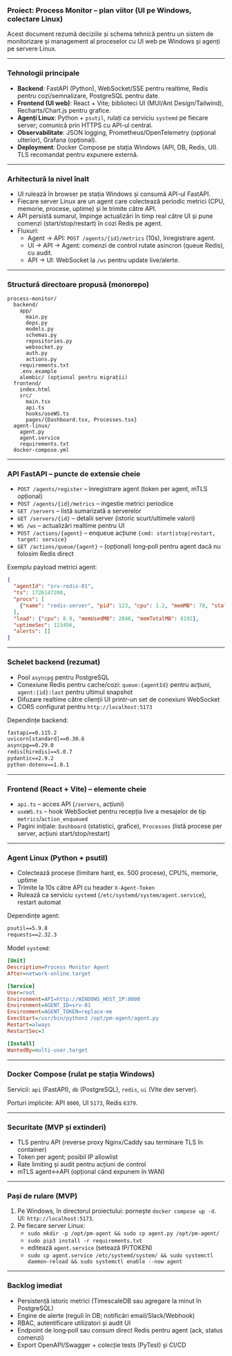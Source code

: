 ### Proiect: Process Monitor – plan viitor (UI pe Windows, colectare Linux)

Acest document rezumă deciziile și schema tehnică pentru un sistem de monitorizare și management al proceselor cu UI web pe Windows și agenți pe servere Linux.

---

### Tehnologii principale

- **Backend**: FastAPI (Python), WebSocket/SSE pentru realtime, Redis pentru cozi/semnalizare, PostgreSQL pentru date.
- **Frontend (UI web)**: React + Vite; biblioteci UI (MUI/Ant Design/Tailwind), Recharts/Chart.js pentru grafice.
- **Agenți Linux**: Python + `psutil`, rulați ca serviciu `systemd` pe fiecare server; comunică prin HTTPS cu API-ul central.
- **Observabilitate**: JSON logging, Prometheus/OpenTelemetry (opțional ulterior), Grafana (opțional).
- **Deployment**: Docker Compose pe stația Windows (API, DB, Redis, UI). TLS recomandat pentru expunere externă.

---

### Arhitectură la nivel înalt

- UI rulează în browser pe stația Windows și consumă API-ul FastAPI.
- Fiecare server Linux are un agent care colectează periodic metrici (CPU, memorie, procese, uptime) și le trimite către API.
- API persistă sumarul, împinge actualizări în timp real către UI și pune comenzi (start/stop/restart) în cozi Redis pe agent.
- Fluxuri:
  - Agent → API: `POST /agents/{id}/metrics` (10s), înregistrare agent.
  - UI → API → Agent: comenzi de control rutate asincron (queue Redis), cu audit.
  - API → UI: WebSocket la `/ws` pentru update live/alerte.

---

### Structură directoare propusă (monorepo)

```
process-monitor/
  backend/
    app/
      main.py
      deps.py
      models.py
      schemas.py
      repositories.py
      websocket.py
      auth.py
      actions.py
    requirements.txt
    .env.example
    alembic/ (opțional pentru migrații)
  frontend/
    index.html
    src/
      main.tsx
      api.ts
      hooks/useWS.ts
      pages/{Dashboard.tsx, Processes.tsx}
  agent-linux/
    agent.py
    agent.service
    requirements.txt
  docker-compose.yml
```

---

### API FastAPI – puncte de extensie cheie

- `POST /agents/register` – înregistrare agent (token per agent, mTLS opțional)
- `POST /agents/{id}/metrics` – ingestie metrici periodice
- `GET /servers` – listă sumarizată a serverelor
- `GET /servers/{id}` – detalii server (istoric scurt/ultimele valori)
- `WS /ws` – actualizări realtime pentru UI
- `POST /actions/{agent}` – enqueue acțiune `{cmd: start|stop|restart, target: service}`
- `GET /actions/queue/{agent}` – (opțional) long‑poll pentru agent dacă nu folosim Redis direct

Exemplu payload metrici agent:

```json
{
  "agentId": "srv-redis-01",
  "ts": 1726147200,
  "procs": [
    {"name": "redis-server", "pid": 123, "cpu": 1.2, "memMB": 78, "status": "running"}
  ],
  "load": {"cpu": 8.9, "memUsedMB": 2048, "memTotalMB": 8192},
  "uptimeSec": 123456,
  "alerts": []
}
```

---

### Schelet backend (rezumat)

- Pool `asyncpg` pentru PostgreSQL
- Conexiune Redis pentru cache/cozi: `queue:{agentId}` pentru acțiuni, `agent:{id}:last` pentru ultimul snapshot
- Difuzare realtime către clienții UI printr-un set de conexiuni WebSocket
- CORS configurat pentru `http://localhost:5173`

Dependințe backend:

```txt
fastapi==0.115.2
uvicorn[standard]==0.30.6
asyncpg==0.29.0
redis[hiredis]==5.0.7
pydantic==2.9.2
python-dotenv==1.0.1
```

---

### Frontend (React + Vite) – elemente cheie

- `api.ts` – acces API (`/servers`, acțiuni)
- `useWS.ts` – hook WebSocket pentru recepția live a mesajelor de tip `metrics`/`action_enqueued`
- Pagini inițiale: `Dashboard` (statistici, grafice), `Processes` (listă procese per server, acțiuni start/stop/restart)

---

### Agent Linux (Python + psutil)

- Colectează procese (limitare hard, ex. 500 procese), CPU%, memorie, uptime
- Trimite la 10s către API cu header `X-Agent-Token`
- Rulează ca serviciu `systemd` (`/etc/systemd/system/agent.service`), restart automat

Dependințe agent:

```txt
psutil==5.9.8
requests==2.32.3
```

Model `systemd`:

```ini
[Unit]
Description=Process Monitor Agent
After=network-online.target

[Service]
User=root
Environment=API=http://WINDOWS_HOST_IP:8000
Environment=AGENT_ID=srv-01
Environment=AGENT_TOKEN=replace-me
ExecStart=/usr/bin/python3 /opt/pm-agent/agent.py
Restart=always
RestartSec=3

[Install]
WantedBy=multi-user.target
```

---

### Docker Compose (rulat pe stația Windows)

Servicii: `api` (FastAPI), `db` (PostgreSQL), `redis`, `ui` (Vite dev server).

Porturi implicite: API `8000`, UI `5173`, Redis `6379`.

---

### Securitate (MVP și extinderi)

- TLS pentru API (reverse proxy Nginx/Caddy sau terminare TLS în container)
- Token per agent; posibil IP allowlist
- Rate limiting și audit pentru acțiuni de control
- mTLS agent↔API (opțional când expunem în WAN)

---

### Pași de rulare (MVP)

1) Pe Windows, în directorul proiectului: pornește `docker compose up -d`. UI: `http://localhost:5173`.
2) Pe fiecare server Linux:
   - `sudo mkdir -p /opt/pm-agent && sudo cp agent.py /opt/pm-agent/`
   - `sudo pip3 install -r requirements.txt`
   - editează `agent.service` (setează IP/TOKEN)
   - `sudo cp agent.service /etc/systemd/system/ && sudo systemctl daemon-reload && sudo systemctl enable --now agent`

---

### Backlog imediat

- Persistență istoric metrici (TimescaleDB sau agregare la minut în PostgreSQL)
- Engine de alerte (reguli în DB; notificări email/Slack/Webhook)
- RBAC, autentificare utilizatori și audit UI
- Endpoint de long‑poll sau consum direct Redis pentru agent (ack, status comenzi)
- Export OpenAPI/Swagger + colecție tests (PyTest) și CI/CD


